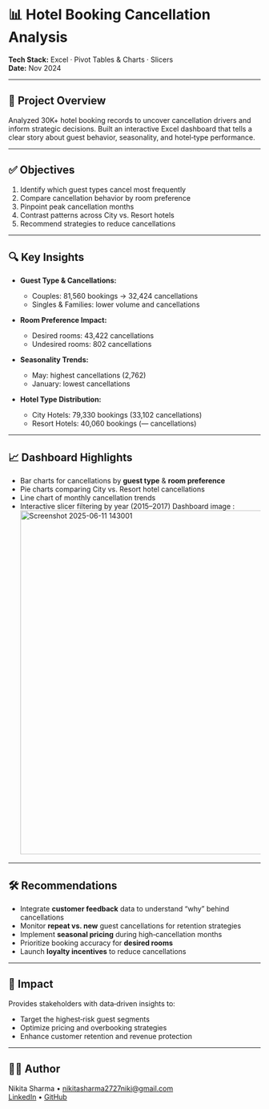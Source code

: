 # 📊 Hotel Booking Cancellation Analysis

**Tech Stack:** Excel · Pivot Tables & Charts · Slicers  
**Date:** Nov 2024

---

## 📁 Project Overview
Analyzed 30K+ hotel booking records to uncover cancellation drivers and inform strategic decisions. Built an interactive Excel dashboard that tells a clear story about guest behavior, seasonality, and hotel‑type performance.

---

## ✅ Objectives
1. Identify which guest types cancel most frequently  
2. Compare cancellation behavior by room preference  
3. Pinpoint peak cancellation months  
4. Contrast patterns across City vs. Resort hotels  
5. Recommend strategies to reduce cancellations

---

## 🔍 Key Insights
- **Guest Type & Cancellations:**  
  - Couples: 81,560 bookings → 32,424 cancellations  
  - Singles & Families: lower volume and cancellations  

- **Room Preference Impact:**  
  - Desired rooms: 43,422 cancellations  
  - Undesired rooms: 802 cancellations  

- **Seasonality Trends:**  
  - May: highest cancellations (2,762)  
  - January: lowest cancellations  

- **Hotel Type Distribution:**  
  - City Hotels: 79,330 bookings (33,102 cancellations)  
  - Resort Hotels: 40,060 bookings (— cancellations)

---

## 📈 Dashboard Highlights
- Bar charts for cancellations by **guest type** & **room preference**  
- Pie charts comparing City vs. Resort hotel cancellations  
- Line chart of monthly cancellation trends  
- Interactive slicer filtering by year (2015–2017)
  Dashboard image :<img width="1863" height="685" alt="Screenshot 2025-06-11 143001" src="https://github.com/user-attachments/assets/46d481b3-8acd-43de-b69a-7e63b5ef69cf" />


---

## 🛠 Recommendations
- Integrate **customer feedback** data to understand “why” behind cancellations  
- Monitor **repeat vs. new** guest cancellations for retention strategies  
- Implement **seasonal pricing** during high‑cancellation months  
- Prioritize booking accuracy for **desired rooms**  
- Launch **loyalty incentives** to reduce cancellations

---

## 💼 Impact
Provides stakeholders with data‑driven insights to:
- Target the highest‑risk guest segments  
- Optimize pricing and overbooking strategies  
- Enhance customer retention and revenue protection

---

## 👩‍💻 Author
Nikita Sharma • nikitasharma2727niki@gmail.com  
[LinkedIn](https://linkedin.com/in/nikitasharma-tech) • [GitHub](https://github.com/chikipiki-code)

